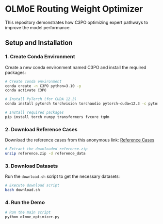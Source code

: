# OLMoE Routing Weight Optimizer

This repository demonstrates how C3PO optimizing expert pathways to improve the model performance.

## Setup and Installation

### 1. Create Conda Environment

Create a new conda environment named C3PO and install the required packages:

```bash
# Create conda environment
conda create -n C3PO python=3.10 -y
conda activate C3PO

# Install PyTorch (for CUDA 12.3)
conda install pytorch torchvision torchaudio pytorch-cuda=12.3 -c pytorch -c nvidia -y

# Install required packages
pip install torch numpy transformers fvcore tqdm
```

### 2. Download Reference Cases

Download the reference cases from this anonymous link:
[Reference Cases](https://drive.google.com/file/d/1hw3nW7b8hG0KkL0C3kDUZ8Pkk2ywzv-f/view?usp=sharing)

```bash
# Extract the downloaded reference.zip
unzip reference.zip -d reference_data
```

### 3. Download Datasets

Run the `download.sh` script to get the necessary datasets:

```bash
# Execute download script
bash download.sh
```

### 4. Run the Demo

```bash
# Run the main script
python olmoe_optimizer.py
```
